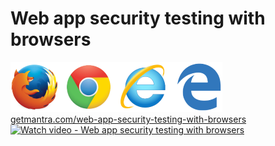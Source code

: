 # Web app security testing with browsers    
![Browsers](browsers-small.png)    
[getmantra.com/web-app-security-testing-with-browsers](https://getmantra.com/web-app-security-testing-with-browsers/)   
[![Watch video - Web app security testing with browsers](https://img.youtube.com/vi/Xy7VoDS--BE/0.jpg)](https://www.youtube.com/watch?v=Xy7VoDS--BE)
